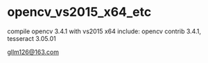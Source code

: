 # opencv_vs2015_x64_etc

compile opencv 3.4.1 with vs2015 x64
include: opencv contrib 3.4.1, tesseract 3.05.01

gllm126@163.com